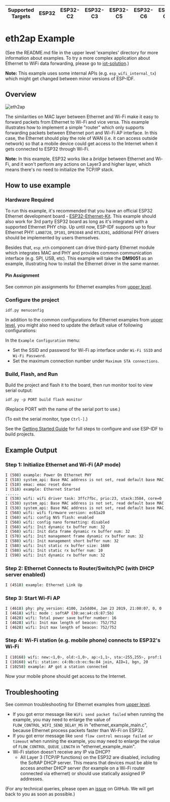 | Supported Targets | ESP32 | ESP32-C2 | ESP32-C3 | ESP32-C5 | ESP32-C6 | ESP32-C61 | ESP32-S2 | ESP32-S3 |
| ----------------- | ----- | -------- | -------- | -------- | -------- | --------- | -------- | -------- |

# eth2ap Example
(See the README.md file in the upper level 'examples' directory for more information about examples. To try a more complex application about Ethernet to WiFi data forwarding, please go to [iot-solution](https://github.com/espressif/esp-iot-solution/tree/release/v1.0/examples/eth2wifi).)

**Note:** This example uses some internal APIs (e.g. `esp_wifi_internal_tx`) which might get changed between minor versions of ESP-IDF.

## Overview
![eth2ap](eth2ap.png)

The similarities on MAC layer between Ethernet and Wi-Fi make it easy to forward packets from Ethernet to Wi-Fi and vice versa. This example illustrates how to implement a simple "router" which only supports forwarding packets between Ethernet port and Wi-Fi AP interface. In this case, the Ethernet should play the role of WAN (i.e. it can access outside network) so that a mobile device could get access to the Internet when it gets connected to ESP32 through Wi-Fi.

**Note:** In this example, ESP32 works like a *bridge* between Ethernet and Wi-Fi, and it won't perform any actions on Layer3 and higher layer, which means there's no need to initialize the TCP/IP stack.

## How to use example

### Hardware Required

To run this example, it's recommended that you have an official ESP32 Ethernet development board - [ESP32-Ethernet-Kit](https://docs.espressif.com/projects/esp-idf/en/latest/hw-reference/get-started-ethernet-kit.html). This example should also work for 3rd party ESP32 board as long as it's integrated with a supported Ethernet PHY chip. Up until now, ESP-IDF supports up to four Ethernet PHY: `LAN8720`, `IP101`, `DP83848` and `RTL8201`, additional PHY drivers should be implemented by users themselves.

Besides that, `esp_eth` component can drive third-party Ethernet module which integrates MAC and PHY and provides common communication interface (e.g. SPI, USB, etc). This example will take the **DM9051** as an example, illustrating how to install the Ethernet driver in the same manner.

#### Pin Assignment

See common pin assignments for Ethernet examples from [upper level](../README.md#common-pin-assignments).

### Configure the project

```
idf.py menuconfig
```

In addition to the common configurations for Ethernet examples from [upper level](../README.md#common-configurations), you might also need to update the default value of following configurations:

In the `Example Configuration` menu:
* Set the SSID and password for Wi-Fi ap interface under `Wi-Fi SSID` and `Wi-Fi Password`.
* Set the maximum connection number under `Maximum STA connections`.

### Build, Flash, and Run

Build the project and flash it to the board, then run monitor tool to view serial output:

```
idf.py -p PORT build flash monitor
```

(Replace PORT with the name of the serial port to use.)

(To exit the serial monitor, type ``Ctrl-]``.)

See the [Getting Started Guide](https://docs.espressif.com/projects/esp-idf/en/latest/get-started/index.html) for full steps to configure and use ESP-IDF to build projects.

## Example Output

### Step 1: Initialize Ethernet and Wi-Fi (AP mode)

```bash
I (508) example: Power On Ethernet PHY
I (518) system_api: Base MAC address is not set, read default base MAC address from BLK0 of EFUSE
I (518) emac: emac reset done
I (518) example: Ethernet Started
......
I (538) wifi: wifi driver task: 3ffc7fbc, prio:23, stack:3584, core=0
I (538) system_api: Base MAC address is not set, read default base MAC address from BLK0 of EFUSE
I (538) system_api: Base MAC address is not set, read default base MAC address from BLK0 of EFUSE
I (568) wifi: wifi firmware version: ec61a20
I (568) wifi: config NVS flash: enabled
I (568) wifi: config nano formatting: disabled
I (568) wifi: Init dynamic tx buffer num: 32
I (568) wifi: Init data frame dynamic rx buffer num: 32
I (578) wifi: Init management frame dynamic rx buffer num: 32
I (588) wifi: Init management short buffer num: 32
I (588) wifi: Init static rx buffer size: 1600
I (588) wifi: Init static rx buffer num: 10
I (598) wifi: Init dynamic rx buffer num: 32
```

### Step 2: Ethernet Connects to Router/Switch/PC (with DHCP server enabled)

```bash
I (4518) example: Ethernet Link Up
```

### Step 3: Start Wi-Fi AP

```bash
I (4618) phy: phy_version: 4100, 2a5dd04, Jan 23 2019, 21:00:07, 0, 0
I (4618) wifi: mode : softAP (30:ae:a4:c6:87:5b)
I (4628) wifi: Total power save buffer number: 16
I (4628) wifi: Init max length of beacon: 752/752
I (4628) wifi: Init max length of beacon: 752/752
```

### Step 4: Wi-Fi station (e.g. mobile phone) connects to ESP32's Wi-Fi

```bash
I (10168) wifi: new:<1,0>, old:<1,0>, ap:<1,1>, sta:<255,255>, prof:1
I (10168) wifi: station: c4:0b:cb:ec:9a:84 join, AID=1, bgn, 20
I (10258) example: AP got a station connected
```

Now your mobile phone should get access to the Internet.

## Troubleshooting

See common troubleshooting for Ethernet examples from [upper level](../README.md#common-troubleshooting).

* If you got error message like `WiFi send packet failed` when running the example, you may need to enlarge the value of `FLOW_CONTROL_WIFI_SEND_DELAY_MS` in "ethernet_example_main.c", because Ethernet process packets faster than Wi-Fi on ESP32.
* If you got error message like `send flow control message failed or timeout` when running the example, you may need to enlarge the value of `FLOW_CONTROL_QUEUE_LENGTH` in "ethernet_example_main".
* Wi-Fi station doesn't receive any IP via DHCP?
    * All Layer 3 (TCP/IP functions) on the ESP32 are disabled, including the SoftAP DHCP server. This means that devices must be able to access another DHCP server (for example on a Wi-Fi router connected via ethernet) or should use statically assigned IP addresses.

(For any technical queries, please open an [issue](https://github.com/espressif/esp-idf/issues) on GitHub. We will get back to you as soon as possible.)
